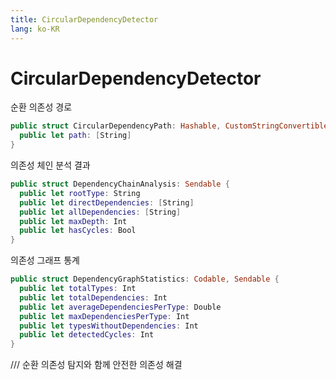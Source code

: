 ```yaml
---
title: CircularDependencyDetector
lang: ko-KR
---
```


# CircularDependencyDetector

순환 의존성 경로

```swift
public struct CircularDependencyPath: Hashable, CustomStringConvertible, Sendable {
  public let path: [String]
}
```

의존성 체인 분석 결과

```swift
public struct DependencyChainAnalysis: Sendable {
  public let rootType: String
  public let directDependencies: [String]
  public let allDependencies: [String]
  public let maxDepth: Int
  public let hasCycles: Bool
}
```

의존성 그래프 통계

```swift
public struct DependencyGraphStatistics: Codable, Sendable {
  public let totalTypes: Int
  public let totalDependencies: Int
  public let averageDependenciesPerType: Double
  public let maxDependenciesPerType: Int
  public let typesWithoutDependencies: Int
  public let detectedCycles: Int
}
```

  /// 순환 의존성 탐지와 함께 안전한 의존성 해결
